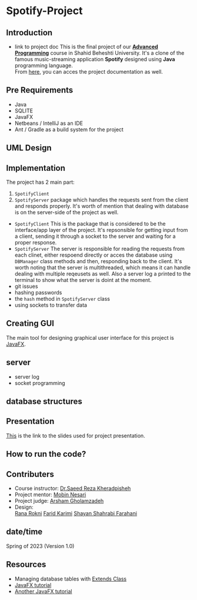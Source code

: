 # Spotify-Project

## Introduction
- link to project doc
This is the final project of our [**Advanced Programming**](https://github.com/Advanced-Programming-1401) course in Shahid Beheshti University. It's a clone of the famous music-streaming application **Spotify** designed using **Java** programming language.<br>
From [here](), you can acces the project documentation as well.









## Pre Requirements
- Java
- SQLITE
- JavaFX
- Netbeans / IntelliJ as an IDE
- Ant / Gradle as a build system for the project
  
## UML Design 










## Implementation
The project has 2 main part:<br>
1. `SpotifyClient` <br>
2. `SpotifyServer` package which handles the requests sent from the client and responds properly. It's worth of mention that dealing with database is on the server-side of the project as well.
- `SpotifyClient`
This is the package that is considered to be the interface/app layer of the project. It's repsonsible for getting input from a client, sending it through a socket to the server and waiting for a proper response. 
- `SpotifyServer`
The server is responsible for reading the requests from each clinet, either respoend directly or acces the database using `DBManager` class methods and then, responding back to the client. It's worth noting that the server is multithreaded, which means it can handle dealing with multiple reqeusets as well. Also a server log a printed to the terminal to show what the server is doint at the moment.
- git issues
- hashing passwords
- the `hash` method in `SpotifyServer` class
- using sockets to transfer data

## Creating GUI
The main tool for designing graphical user interface for this project is [JavaFX](https://en.wikipedia.org/wiki/JavaFX).

## server 
- server log
- socket programming

## database structures



## Presentation 
[This](https://docs.google.com/presentation/d/15Pqmx_Ug9YLieOzJ7dPYiVqc6WX6ZsMPkJ6riUVkjj8/edit?usp=sharing) is the link to the slides used for project presentation.


## How to run the code?



## Contributers
- Course instructor: [Dr.Saeed Reza Kheradpisheh](https://www.linkedin.com/in/saeed-reza-kheradpisheh-7a0b18155/)
- Project mentor: [Mobin Nesari](https://www.linkedin.com/in/mobin-nesari/)
- Project judge: [Arsham Gholamzadeh](https://www.linkedin.com/in/arsham-khoee/)
- Design:<br>
[Rana Rokni](https://www.linkedin.com/in/rana-r-a5542420a/)
[Farid Karimi](https://www.linkedin.com/in/farid-karimi-30456a257/)
[Shayan Shahrabi Farahani](https://www.linkedin.com/in/shayanshahrabi/)

## date/time
Spring of 2023 (Version 1.0)

## Resources
- Managing database tables with [Extends Class](https://extendsclass.com/)
- [JavaFX tutorial](https://youtube.com/playlist?list=PLxaMIx7eqffLc9mkqFoBFANcZmJVBtzvp)
- [Another JavaFX tutorial](https://youtube.com/playlist?list=PLZPZq0r_RZOM-8vJA3NQFZB7JroDcMwev)
